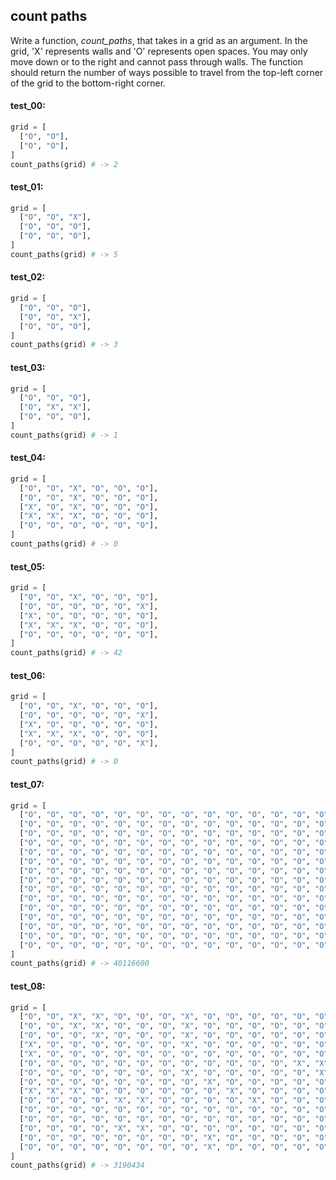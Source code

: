 ## count paths

Write a function, *count_paths*, that takes in a grid as an argument. In the grid, 'X' represents
walls and 'O' represents open spaces. You may only move down or to the right and cannot pass through
walls. The function should return the number of ways possible to travel from the top-left corner of
the grid to the bottom-right corner.

#### test_00:

```python
grid = [
  ["O", "O"],
  ["O", "O"],
]
count_paths(grid) # -> 2
```

#### test_01:

```python
grid = [
  ["O", "O", "X"],
  ["O", "O", "O"],
  ["O", "O", "O"],
]
count_paths(grid) # -> 5
```

#### test_02:

```python
grid = [
  ["O", "O", "O"],
  ["O", "O", "X"],
  ["O", "O", "O"],
]
count_paths(grid) # -> 3
```

#### test_03:

```python
grid = [
  ["O", "O", "O"],
  ["O", "X", "X"],
  ["O", "O", "O"],
]
count_paths(grid) # -> 1
```

#### test_04:

```python
grid = [
  ["O", "O", "X", "O", "O", "O"],
  ["O", "O", "X", "O", "O", "O"],
  ["X", "O", "X", "O", "O", "O"],
  ["X", "X", "X", "O", "O", "O"],
  ["O", "O", "O", "O", "O", "O"],
]
count_paths(grid) # -> 0
```

#### test_05:

```python
grid = [
  ["O", "O", "X", "O", "O", "O"],
  ["O", "O", "O", "O", "O", "X"],
  ["X", "O", "O", "O", "O", "O"],
  ["X", "X", "X", "O", "O", "O"],
  ["O", "O", "O", "O", "O", "O"],
]
count_paths(grid) # -> 42
```

#### test_06:

```python
grid = [
  ["O", "O", "X", "O", "O", "O"],
  ["O", "O", "O", "O", "O", "X"],
  ["X", "O", "O", "O", "O", "O"],
  ["X", "X", "X", "O", "O", "O"],
  ["O", "O", "O", "O", "O", "X"],
]
count_paths(grid) # -> 0
```

#### test_07:

```python
grid = [
  ["O", "O", "O", "O", "O", "O", "O", "O", "O", "O", "O", "O", "O", "O", "O"],
  ["O", "O", "O", "O", "O", "O", "O", "O", "O", "O", "O", "O", "O", "O", "O"],
  ["O", "O", "O", "O", "O", "O", "O", "O", "O", "O", "O", "O", "O", "O", "O"],
  ["O", "O", "O", "O", "O", "O", "O", "O", "O", "O", "O", "O", "O", "O", "O"],
  ["O", "O", "O", "O", "O", "O", "O", "O", "O", "O", "O", "O", "O", "O", "O"],
  ["O", "O", "O", "O", "O", "O", "O", "O", "O", "O", "O", "O", "O", "O", "O"],
  ["O", "O", "O", "O", "O", "O", "O", "O", "O", "O", "O", "O", "O", "O", "O"],
  ["O", "O", "O", "O", "O", "O", "O", "O", "O", "O", "O", "O", "O", "O", "O"],
  ["O", "O", "O", "O", "O", "O", "O", "O", "O", "O", "O", "O", "O", "O", "O"],
  ["O", "O", "O", "O", "O", "O", "O", "O", "O", "O", "O", "O", "O", "O", "O"],
  ["O", "O", "O", "O", "O", "O", "O", "O", "O", "O", "O", "O", "O", "O", "O"],
  ["O", "O", "O", "O", "O", "O", "O", "O", "O", "O", "O", "O", "O", "O", "O"],
  ["O", "O", "O", "O", "O", "O", "O", "O", "O", "O", "O", "O", "O", "O", "O"],
  ["O", "O", "O", "O", "O", "O", "O", "O", "O", "O", "O", "O", "O", "O", "O"],
  ["O", "O", "O", "O", "O", "O", "O", "O", "O", "O", "O", "O", "O", "O", "O"],
]
count_paths(grid) # -> 40116600
```

#### test_08:

```python
grid = [
  ["O", "O", "X", "X", "O", "O", "O", "X", "O", "O", "O", "O", "O", "O", "O"],
  ["O", "O", "X", "X", "O", "O", "O", "X", "O", "O", "O", "O", "O", "O", "O"],
  ["O", "O", "O", "X", "O", "O", "O", "X", "O", "O", "O", "O", "O", "O", "O"],
  ["X", "O", "O", "O", "O", "O", "O", "X", "O", "O", "O", "O", "O", "O", "O"],
  ["X", "O", "O", "O", "O", "O", "O", "O", "O", "O", "O", "O", "O", "O", "O"],
  ["O", "O", "O", "O", "O", "O", "O", "O", "O", "O", "O", "O", "X", "X", "O"],
  ["O", "O", "O", "O", "O", "O", "O", "X", "O", "O", "O", "O", "O", "X", "O"],
  ["O", "O", "O", "O", "O", "O", "O", "O", "X", "O", "O", "O", "O", "O", "O"],
  ["X", "X", "X", "O", "O", "O", "O", "O", "O", "X", "O", "O", "O", "O", "O"],
  ["O", "O", "O", "O", "X", "X", "O", "O", "O", "O", "X", "O", "O", "O", "O"],
  ["O", "O", "O", "O", "O", "O", "O", "O", "O", "O", "O", "O", "O", "O", "O"],
  ["O", "O", "O", "O", "O", "O", "O", "O", "O", "O", "O", "O", "O", "O", "O"],
  ["O", "O", "O", "O", "X", "X", "O", "O", "O", "O", "O", "O", "O", "O", "O"],
  ["O", "O", "O", "O", "O", "O", "O", "O", "X", "O", "O", "O", "O", "O", "O"],
  ["O", "O", "O", "O", "O", "O", "O", "O", "X", "O", "O", "O", "O", "O", "O"],
]
count_paths(grid) # -> 3190434
```
